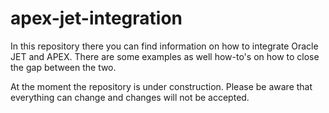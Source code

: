 # apex-jet-integration
In this repository there you can find information on how to integrate Oracle JET and APEX. There are some examples as well how-to's on how to close the gap between the two.

At the moment the repository is under construction. Please be aware that everything can change and changes will not be accepted.
